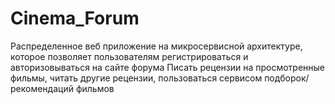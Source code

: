 ﻿# Cinema_Forum
Распределенное веб приложение на микросервисной архитектуре, которое позволяет пользователям регистрироваться и авторизовываться на сайте форума
Писать рецензии на просмотренные фильмы, читать другие рецензии, пользоваться сервисом подборок/рекомендаций фильмов
